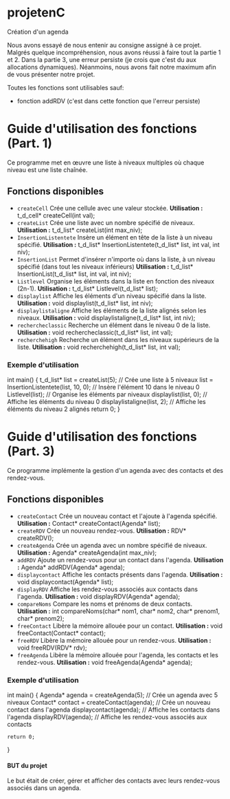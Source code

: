 # projetenC
 Création d'un agenda

Nous avons essayé de nous entenir au consigne assigné à ce projet.
Malgrés quelque incompréhension, nous avons réussi à faire tout la partie 1 et 2.
Dans la partie 3, une erreur persiste (je crois que c'est du aux allocations dynamiques).
Néanmoins, nous avons fait notre maximum afin de vous présenter notre projet.

Toutes les fonctions sont utilisables sauf:
- fonction addRDV (c'est dans cette fonction que l'erreur persiste)

# Guide d'utilisation des fonctions (Part. 1)
Ce programme met en œuvre une liste à niveaux multiples où chaque niveau est une liste chaînée.

## Fonctions disponibles
- `createCell`
 Crée une cellule avec une valeur stockée.
 **Utilisation :**
 t_d_cell* createCell(int val);
- `createList`
 Crée une liste avec un nombre spécifié de niveaux.
 **Utilisation :**
 t_d_list* createList(int max_niv);
- `InsertionListentete`
 Insère un élément en tête de la liste à un niveau spécifié.
 **Utilisation :**
 t_d_list* InsertionListentete(t_d_list* list, int val, int niv);
- `InsertionList`
 Permet d'insérer n'importe où dans la liste, à un niveau spécifié (dans tout les niveaux inférieurs)
 **Utilisation :**
 t_d_list* InsertionList(t_d_list* list, int val, int niv);
- `Listlevel`
 Organise les éléments dans la liste en fonction des niveaux (2n-1).
 **Utilisation :**
 t_d_list* Listlevel(t_d_list* list);
- `displaylist`
 Affiche les éléments d'un niveau spécifié dans la liste.
 **Utilisation :**
 void displaylist(t_d_list* list, int niv);
- `displaylistaligne`
 Affiche les éléments de la liste alignés selon les niveaux.
 **Utilisation :**
 void displaylistaligne(t_d_list* list, int niv);
- `rechercheclassic`
 Recherche un élément dans le niveau 0 de la liste.
 **Utilisation :**
 void rechercheclassic(t_d_list* list, int val);
- `recherchehigh`
 Recherche un élément dans les niveaux supérieurs de la liste.
 **Utilisation :**
 void recherchehigh(t_d_list* list, int val);

### Exemple d'utilisation
int main() {
    t_d_list* list = createList(5); // Crée une liste à 5 niveaux
    list = InsertionListentete(list, 10, 0); // Insère l'élément 10 dans le niveau 0
    Listlevel(list); // Organise les éléments par niveaux
    displaylist(list, 0); // Affiche les éléments du niveau 0
    displaylistaligne(list, 2); // Affiche les éléments du niveau 2 alignés
    return 0;
}

# Guide d'utilisation des fonctions (Part. 3)
Ce programme implémente la gestion d'un agenda avec des contacts et des rendez-vous.

## Fonctions disponibles
- `createContact`
 Crée un nouveau contact et l'ajoute à l'agenda spécifié.
 **Utilisation :**
 Contact* createContact(Agenda* list);
- `createRDV`
 Crée un nouveau rendez-vous.
 **Utilisation :**
 RDV* createRDV();
- `createAgenda`
 Crée un agenda avec un nombre spécifié de niveaux.
 **Utilisation :**
 Agenda* createAgenda(int max_niv);
- `addRDV`
 Ajoute un rendez-vous pour un contact dans l'agenda.
 **Utilisation :**
 Agenda* addRDV(Agenda* agenda);
- `displaycontact`
 Affiche les contacts présents dans l'agenda.
 **Utilisation :**
 void displaycontact(Agenda* list);
- `displayRDV`
 Affiche les rendez-vous associés aux contacts dans l'agenda.
 **Utilisation :**
 void displayRDV(Agenda* agenda);
- `compareNoms`
 Compare les noms et prénoms de deux contacts.
 **Utilisation :**
 int compareNoms(char* nom1, char* nom2, char* prenom1, char* prenom2);
- `freeContact`
 Libère la mémoire allouée pour un contact.
 **Utilisation :**
 void freeContact(Contact* contact);
- `freeRDV`
 Libère la mémoire allouée pour un rendez-vous.
 **Utilisation :**
 void freeRDV(RDV* rdv);
- `freeAgenda`
 Libère la mémoire allouée pour l'agenda, les contacts et les rendez-vous.
 **Utilisation :**
 void freeAgenda(Agenda* agenda);

### Exemple d'utilisation
int main() {
    Agenda* agenda = createAgenda(5); // Crée un agenda avec 5 niveaux
    Contact* contact = createContact(agenda); // Crée un nouveau contact dans l'agenda
    displaycontact(agenda); // Affiche les contacts dans l'agenda
    displayRDV(agenda); // Affiche les rendez-vous associés aux contacts

    return 0;
}

#### BUT du projet
Le but était de créer, gérer et afficher des contacts avec leurs rendez-vous associés dans un agenda.
